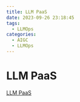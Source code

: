 ```yaml
---
title: LLM PaaS
date: 2023-09-26 23:18:45
tags:
  - LLMOps
categories:
  - AIGC  
  - LLMOps
---
```


<p></p>
<!-- more -->


# LLM PaaS
[LLM PaaS](https://candied-skunk-1ca.notion.site/9ddf2032d70b4722ad34a48cb305d80b?pvs=4)
